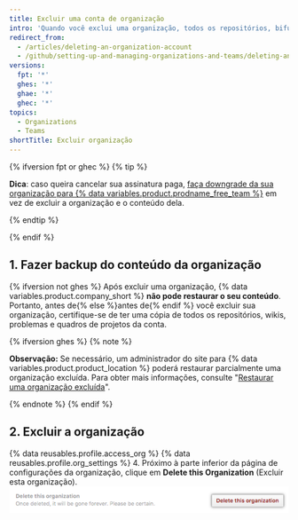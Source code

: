 ```yaml
---
title: Excluir uma conta de organização
intro: 'Quando você exclui uma organização, todos os repositórios, bifurcações de repositórios privados, wikis, problemas, pull requests e páginas de projeto ou de organização são excluídos também. {% ifversion fpt or ghec %}Sua cobrança terminará e, após 90 dias o nome da organização estará disponível para uso em uma nova conta de usuário ou da organização.{% endif %}'
redirect_from:
  - /articles/deleting-an-organization-account
  - /github/setting-up-and-managing-organizations-and-teams/deleting-an-organization-account
versions:
  fpt: '*'
  ghes: '*'
  ghae: '*'
  ghec: '*'
topics:
  - Organizations
  - Teams
shortTitle: Excluir organização
---
```


{% ifversion fpt or ghec %}
{% tip %}

**Dica**: caso queira cancelar sua assinatura paga, [faça downgrade da sua organização para {% data variables.product.prodname_free_team %}](/articles/downgrading-your-github-subscription) em vez de excluir a organização e o conteúdo dela.

{% endtip %}

{% endif %}

## 1. Fazer backup do conteúdo da organização

{% ifversion not ghes %} Após excluir uma organização, {% data variables.product.company_short %} **não pode restaurar o seu conteúdo**. Portanto, antes de{% else %}antes de{% endif %} você excluir sua organização, certifique-se de ter uma cópia de todos os repositórios, wikis, problemas e quadros de projetos da conta.

{% ifversion ghes %}
{% note %}

**Observação:** Se necessário, um administrador do site para {% data variables.product.product_location %} poderá restaurar parcialmente uma organização excluída. Para obter mais informações, consulte "[Restaurar uma organização excluída](/admin/user-management/managing-organizations-in-your-enterprise/restoring-a-deleted-organization)".

{% endnote %}
{% endif %}

## 2. Excluir a organização

{% data reusables.profile.access_org %}
{% data reusables.profile.org_settings %}
4. Próximo à parte inferior da página de configurações da organização, clique em **Delete this Organization** (Excluir esta organização). ![Botão Delete this organization (Excluir esta organização)](/assets/images/help/settings/settings-organization-delete.png)
